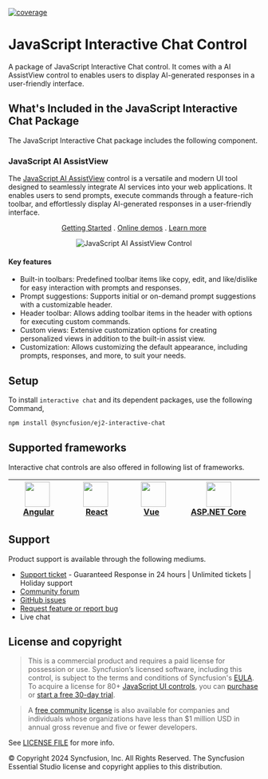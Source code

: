 [![coverage](http://ej2.syncfusion.com/badges/ej2-interactive-chat/coverage.svg)](http://ej2.syncfusion.com/badges/ej2-interactive-chat)

# JavaScript Interactive Chat Control

A package of JavaScript Interactive Chat control. It comes with a AI AssistView control to enables users to display AI-generated responses in a user-friendly interface.

## What's Included in the JavaScript Interactive Chat Package

The JavaScript Interactive Chat package includes the following component.

### JavaScript AI AssistView

The [JavaScript AI AssistView](https://www.syncfusion.com/javascript-ui-controls/js-ai-assist?utm_source=npm&utm_medium=listing&utm_campaign=javascript-interactive-chat-npm) control is a versatile and modern UI tool designed to seamlessly integrate AI services into your web applications. It enables users to send prompts, execute commands through a feature-rich toolbar, and effortlessly display AI-generated responses in a user-friendly interface.

<p align="center">
  <a href="https://ej2.syncfusion.com/documentation/ai-assistview/getting-started/?utm_source=npm&utm_medium=listing&utm_campaign=javascript-interactive-chat-npm">Getting Started</a> .
  <a href="https://ej2.syncfusion.com/demos/?utm_source=npm&utm_medium=listing&utm_campaign=javascript-interactive-chat-npm#/fluent2/ai-assistview/default.html">Online demos</a> .
  <a href="https://www.syncfusion.com/javascript-ui-controls/js-ai-assistview?utm_source=npm&utm_medium=listing&utm_campaign=javascript-interactive-chat-npm">Learn more</a>
</p>

<p align="center">
<img alt="JavaScript AI AssistView Control" src="https://raw.githubusercontent.com/SyncfusionExamples/nuget-img/master/javascript/javascript-ai-assistview.png">
</p>

#### Key features

* Built-in toolbars: Predefined toolbar items like copy, edit, and like/dislike for easy interaction with prompts and responses.
* Prompt suggestions: Supports initial or on-demand prompt suggestions with a customizable header.
* Header toolbar: Allows adding toolbar items in the header with options for executing custom commands.
* Custom views: Extensive customization options for creating personalized views in addition to the built-in assist view.
* Customization: Allows customizing the default appearance, including prompts, responses, and more, to suit your needs.

## Setup
To install `interactive chat` and its dependent packages, use the following Command,

```sh
npm install @syncfusion/ej2-interactive-chat
```

## Supported frameworks

Interactive chat controls are also offered in following list of frameworks.

| [<img src="https://ej2.syncfusion.com/github/images/angular.svg" height="50" />](https://www.syncfusion.com/angular-ui-components?utm_medium=listing&utm_source=github)<br/>&nbsp;&nbsp;&nbsp;&nbsp;&nbsp;[Angular](https://www.syncfusion.com/angular-ui-components?utm_medium=listing&utm_source=github)&nbsp;&nbsp;&nbsp;&nbsp; | [<img src="https://ej2.syncfusion.com/github/images/react.svg"  height="50" />](https://www.syncfusion.com/react-ui-components?utm_medium=listing&utm_source=github)<br/>&nbsp;&nbsp;&nbsp;&nbsp;&nbsp;&nbsp;&nbsp;[React](https://www.syncfusion.com/react-ui-components?utm_medium=listing&utm_source=github)&nbsp;&nbsp;&nbsp;&nbsp;&nbsp;&nbsp; | [<img src="https://ej2.syncfusion.com/github/images/vue.svg" height="50" />](https://www.syncfusion.com/vue-ui-components?utm_medium=listing&utm_source=github)<br/>&nbsp;&nbsp;&nbsp;&nbsp;&nbsp;&nbsp;&nbsp;[Vue](https://www.syncfusion.com/vue-ui-components?utm_medium=listing&utm_source=github)&nbsp;&nbsp;&nbsp;&nbsp;&nbsp;&nbsp;&nbsp;&nbsp;&nbsp; | [<img src="https://ej2.syncfusion.com/github/images/netcore.svg" height="50" />](https://www.syncfusion.com/aspnet-core-ui-controls?utm_medium=listing&utm_source=github)<br/>&nbsp;&nbsp;[ASP.NET&nbsp;Core](https://www.syncfusion.com/aspnet-core-ui-controls?utm_medium=listing&utm_source=github)&nbsp;&nbsp; | [<img src="https://ej2.syncfusion.com/github/images/netmvc.svg" height="50" />](https://www.syncfusion.com/aspnet-mvc-ui-controls?utm_medium=listing&utm_source=github)<br/>&nbsp;&nbsp;[ASP.NET&nbsp;MVC](https://www.syncfusion.com/aspnet-mvc-ui-controls?utm_medium=listing&utm_source=github)&nbsp;&nbsp; | 
| :-----: | :-----: | :-----: | :-----: | :-----: |

## Support

Product support is available through the following mediums.

* [Support ticket](https://support.syncfusion.com/support/tickets/create) - Guaranteed Response in 24 hours | Unlimited tickets | Holiday support
* [Community forum](https://www.syncfusion.com/forums/essential-js2?utm_source=npm&utm_medium=listing&utm_campaign=javascript-interactive-chat-npm)
* [GitHub issues](https://github.com/syncfusion/ej2-javascript-ui-controls/issues/new)
* [Request feature or report bug](https://www.syncfusion.com/feedback/javascript?utm_source=npm&utm_medium=listing&utm_campaign=javascript-interactive-chat-npm)
* Live chat

## License and copyright

> This is a commercial product and requires a paid license for possession or use. Syncfusion’s licensed software, including this control, is subject to the terms and conditions of Syncfusion's [EULA](https://www.syncfusion.com/eula/es/). To acquire a license for 80+ [JavaScript UI controls](https://www.syncfusion.com/javascript-ui-controls), you can [purchase](https://www.syncfusion.com/sales/products) or [start a free 30-day trial](https://www.syncfusion.com/account/manage-trials/start-trials).

> A [free community license](https://www.syncfusion.com/products/communitylicense) is also available for companies and individuals whose organizations have less than $1 million USD in annual gross revenue and five or fewer developers.

See [LICENSE FILE](https://github.com/syncfusion/ej2-javascript-ui-controls/blob/master/license?utm_source=npm&utm_medium=listing&utm_campaign=javascript-interactive-chat-npm) for more info.

&copy; Copyright 2024 Syncfusion, Inc. All Rights Reserved. The Syncfusion Essential Studio license and copyright applies to this distribution.